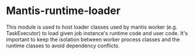 # Mantis-runtime-loader

This module is used to host loader classes used by mantis worker (e.g. TaskExecutor) to load given job instance's runtime code and user code.
It's important to keep the isolation between worker process classes and the runtime classes to avoid dependency conflicts.
